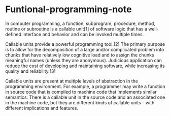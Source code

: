 # Funtional-programming-note

In computer programming, a function, subprogram, procedure, method, routine or subroutine is a callable unit[1] of software logic that has a well-defined interface and behavior and can be invoked multiple times.

Callable units provide a powerful programming tool.[2] The primary purpose is to allow for the decomposition of a large and/or complicated problem into chunks that have relatively low cognitive load and to assign the chunks meaningful names (unless they are anonymous). Judicious application can reduce the cost of developing and maintaining software, while increasing its quality and reliability.[3]

Callable units are present at multiple levels of abstraction in the programming environment. For example, a programmer may write a function in source code that is compiled to machine code that implements similar semantics. There is a callable unit in the source code and an associated one in the machine code, but they are different kinds of callable units – with different implications and features.
